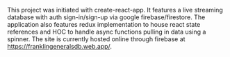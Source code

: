 This project was initiated with create-react-app.  It features a live streaming database with auth sign-in/sign-up via google firebase/firestore.  The application also features redux implementation to house react state references and HOC to handle async functions pulling in data using a spinner.  The site is currently hosted online through firebase at https://franklingeneralsdb.web.app/.  

